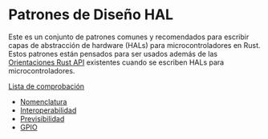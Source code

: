 # Patrones de Diseño HAL

Este es un conjunto de patrones comunes y recomendados para escribir capas de abstracción de hardware (HALs) para microcontroladores en Rust. Estos patrones están pensados para ser usados además de las [Orientaciones Rust API] existentes cuando se escriben HALs para microcontroladores.

[orientaciones rust api]: https://rust-lang.github.io/api-guidelines/

[Lista de comprobación](checklist.md)

- [Nomenclatura](naming.md)
- [Interoperabilidad](interoperability.md)
- [Previsibilidad](predictability.md)
- [GPIO](gpio.md)
